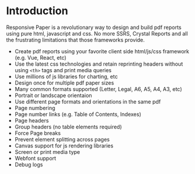 # Introduction

Responsive Paper is a revolutionary way to design and build pdf reports using pure html, javascript and css. No more
SSRS, Crystal Reports and all the frustrating limitations that those
frameworks provide.

* Create pdf reports using your favorite client side html/js/css framework (e.g. Vue, React, etc)
* Use the latest css technologies and retain reprinting headers without using `<th>` tags and print media queries
* Use millions of js libraries for charting, etc
* Design once for multiple pdf paper sizes
* Many common formats supported (Letter, Legal, A6, A5, A4, A3, etc)
* Portrait or landscape orientaion
* Use different page formats and orientations in the same pdf
* Page numbering
* Page number links (e.g. Table of Contents, Indexes)
* Page headers
* Group headers (no table elements required)
* Force Page breaks
* Prevent element splitting across pages
* Canvas support for js rendering libraries
* Screen or print media type
* Webfont support
* Debug logs
